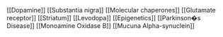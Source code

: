[[Dopamine]]
[[Substantia nigra]]
[[Molecular chaperones]]
[[Glutamate receptor]]
[[Striatum]]
[[Levodopa]]
[[Epigenetics]]
[[Parkinson�s Disease]]
[[Monoamine Oxidase B]]
[[Mucuna Alpha-synuclein]]
